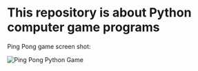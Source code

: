 # This repository is about Python computer game programs

Ping Pong game screen shot:

![Ping Pong Python Game](https://user-images.githubusercontent.com/61794569/116084882-24f0d400-a696-11eb-890b-a15a22f76fdc.png)
